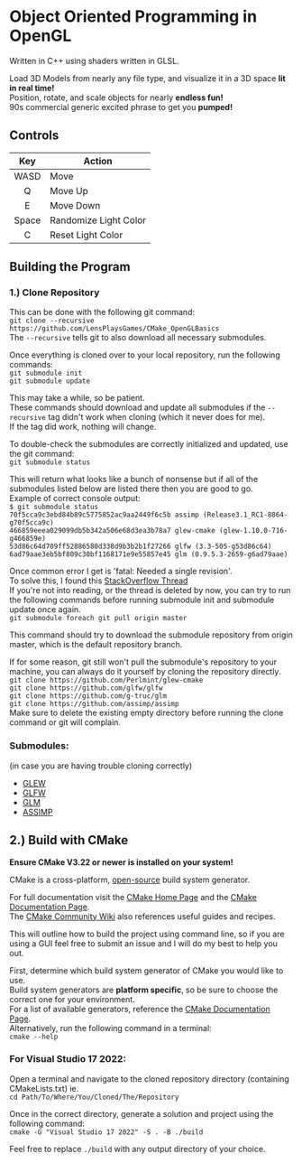 # Object Oriented Programming in OpenGL  
Written in C++ using shaders written in GLSL.

Load 3D Models from nearly any file type, and visualize it in a 3D space **lit in real time!** \
Position, rotate, and scale objects for nearly **endless fun!** \
90s commercial generic excited phrase to get you **pumped!**

## Controls
|**Key**|**Action**|
|:---:|---|
|WASD|Move|
|Q|Move Up|
|E|Move Down|
|Space|Randomize Light Color|
|C|Reset Light Color|

## Building the Program
### 1.) Clone Repository
This can be done with the following git command: \
`git clone --recursive https://github.com/LensPlaysGames/CMake_OpenGLBasics` \
The `--recursive` tells git to also download all necessary submodules.

Once everything is cloned over to your local repository, run the following commands: \
`git submodule init` \
`git submodule update`

This may take a while, so be patient. \
These commands should download and update all submodules if the `--recursive` tag didn't work when cloning (which it never does for me). \
If the tag did work, nothing will change.

To double-check the submodules are correctly initialized and updated, use the git command: \
`git submodule status`

This will return what looks like a bunch of nonsense but if all of the submodules listed below are listed there then you are good to go. \
Example of correct console output: \
`$ git submodule status` \
 `70f5cca9c3ebd84b89c5775852ac9aa2449f6c5b assimp (Release3.1_RC1-8864-g70f5cca9c)` \
 `466859eeea029099db5b342a506e68d3ea3b78a7 glew-cmake (glew-1.10.0-716-g466859e)` \
 `53d86c64d709ff52886580d338d9b3b2b1f27266 glfw (3.3-505-g53d86c64)` \
 `6ad79aae3eb5bf809c30bf1168171e9e55857e45 glm (0.9.5.3-2659-g6ad79aae)`

Once common error I get is 'fatal: Needed a single revision'. \
To solve this, I found this [StackOverflow Thread](https://stackoverflow.com/questions/38227598/git-submodule-update-init-gives-error-fatal-needed-a-single-revision-unable-t) \
If you're not into reading, or the thread is deleted by now, you can try to run the following commands before running submodule init and submodule update once again. \
`git submodule foreach git pull origin master`

This command should try to download the submodule repository from origin master, which is the default repository branch.

If for some reason, git still won't pull the submodule's repository to your machine, you can always do it yourself by cloning the repository directly. \
`git clone https://github.com/Perlmint/glew-cmake` \
`git clone https://github.com/glfw/glfw` \
`git clone https://github.com/g-truc/glm` \
`git clone https://github.com/assimp/assimp` \
Make sure to delete the existing empty directory before running the clone command or git will complain.

### Submodules:
(in case you are having trouble cloning correctly)
- [GLEW](https://github.com/Perlmint/glew-cmake)
- [GLFW](https://github.com/glfw/glfw)
- [GLM](https://github.com/g-truc/glm)
- [ASSIMP](https://github.com/assimp/assimp)

## 2.) Build with CMake
**Ensure CMake V3.22 or newer is installed on your system!**

CMake is a cross-platform, [open-source](https://github.com/Kitware/CMake) build system generator. 

For full documentation visit the [CMake Home Page](https://cmake.org/) and the [CMake Documentation Page](https://cmake.org/documentation). \
The [CMake Community Wiki](https://gitlab.kitware.com/cmake/community/-/wikis/home) also references useful guides and recipes.

This will outline how to build the project using command line, so if you are using a GUI feel free to submit an issue and I will do my best to help you out.

First, determine which build system generator of CMake you would like to use. \
Build system generators are **platform specific**, so be sure to choose the correct one for your environment. \
For a list of available generators, reference the [CMake Documentation Page](https://cmake.org/documentation). \
Alternatively, run the following command in a terminal: \
`cmake --help`

### For Visual Studio 17 2022:
Open a terminal and navigate to the cloned repository directory (containing CMakeLists.txt) ie. \
`cd Path/To/Where/You/Cloned/The/Repository`

Once in the correct directory, generate a solution and project using the following command: \
`cmake -G "Visual Studio 17 2022" -S . -B ./build`

Feel free to replace `./build` with any output directory of your choice.
